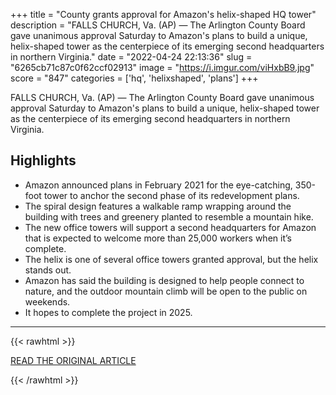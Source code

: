 +++
title = "County grants approval for Amazon's helix-shaped HQ tower"
description = "FALLS CHURCH, Va. (AP) — The Arlington County Board gave unanimous approval Saturday to Amazon's plans to build a unique, helix-shaped tower as the centerpiece of its emerging second headquarters in northern Virginia."
date = "2022-04-24 22:13:36"
slug = "6265cb71c87c0f62ccf02913"
image = "https://i.imgur.com/viHxbB9.jpg"
score = "847"
categories = ['hq', 'helixshaped', 'plans']
+++

FALLS CHURCH, Va. (AP) — The Arlington County Board gave unanimous approval Saturday to Amazon's plans to build a unique, helix-shaped tower as the centerpiece of its emerging second headquarters in northern Virginia.

## Highlights

- Amazon announced plans in February 2021 for the eye-catching, 350-foot tower to anchor the second phase of its redevelopment plans.
- The spiral design features a walkable ramp wrapping around the building with trees and greenery planted to resemble a mountain hike.
- The new office towers will support a second headquarters for Amazon that is expected to welcome more than 25,000 workers when it’s complete.
- The helix is one of several office towers granted approval, but the helix stands out.
- Amazon has said the building is designed to help people connect to nature, and the outdoor mountain climb will be open to the public on weekends.
- It hopes to complete the project in 2025.

---

{{< rawhtml >}}
  <p class="article-category">
    <a target="_blank" href="https://apnews.com/article/business-lifestyle-virginia-80b886d49742f3fab49c7f8ee91ad835">READ THE ORIGINAL ARTICLE</a>
  </p>
{{< /rawhtml >}}
